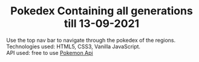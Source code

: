 <h1 align="center">Pokedex Containing all generations till 13-09-2021</h1>
<p>Use the top nav bar to navigate through the pokedex of the regions.
<br>Technologies used: HTML5, CSS3, Vanilla JavaScript.
<br>API used: free to use <a href="https://pokeapi.co/" target="_blank">Pokemon Api</a><p>
